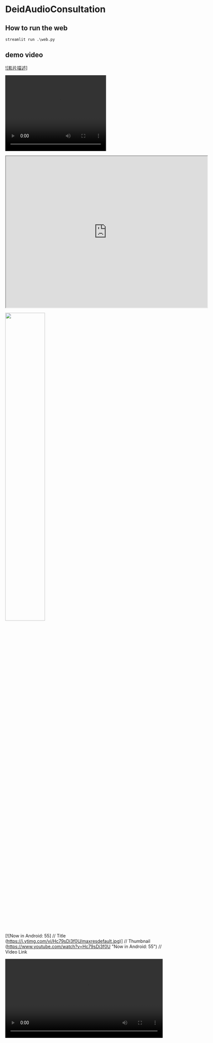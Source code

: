 # DeidAudioConsultation

## How to run the web
```
streamlit run .\web.py
```





## demo video

[![影片描述]](https://drive.google.com/file/d/1JOEJha1y37oo1jDPwLb1oIVHrFDIzxts/preview)





<video src="https://drive.google.com/file/d/1JOEJha1y37oo1jDPwLb1oIVHrFDIzxts/preview" width="320" height="240" controls></video>

<iframe src="https://drive.google.com/file/d/1JOEJha1y37oo1jDPwLb1oIVHrFDIzxts/preview" width="640" height="480" allow="autoplay"></iframe>


[<img src="https://i.ytimg.com/vi/Hc79sDi3f0U/maxresdefault.jpg" width="50%">](https://www.youtube.com/watch?v=Hc79sDi3f0U "Now in Android: 55")

[![Now in Android: 55]          // Title
(https://i.ytimg.com/vi/Hc79sDi3f0U/maxresdefault.jpg)] // Thumbnail
(https://www.youtube.com/watch?v=Hc79sDi3f0U "Now in Android: 55")    // Video Link


<video src="https://www.w3schools.com/html/mov_bbb.mp4" controls="controls" width="500px"></video>



